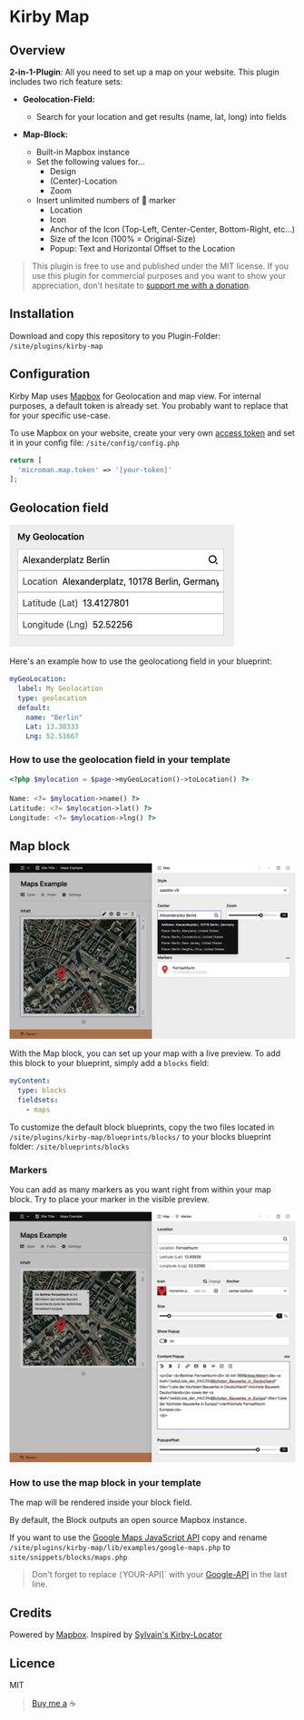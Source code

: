 # Kirby Map

## Overview

**2-in-1-Plugin**: All you need to set up a map on your website. This plugin includes two rich feature sets:

- **Geolocation-Field:**
  - Search for your location and get results (name, lat, long) into fields

- **Map-Block:**
  - Built-in Mapbox instance
  - Set the following values for...
    - Design
    - (Center)-Location
    - Zoom
  - Insert unlimited numbers of 📍 marker
    - Location
    - Icon
    - Anchor of the Icon (Top-Left, Center-Center, Bottom-Right, etc...)
    - Size of the Icon (100% = Original-Size)
    - Popup: Text and Horizontal Offset to the Location

> This plugin is free to use and published under the MIT license. If you use this plugin for commercial purposes and you want to show your appreciation, don't hesitate to [support me with a donation](https://www.paypal.com/donate?hosted_button_id=LBCLZVHS4K2R6).

## Installation

Download and copy this repository to you Plugin-Folder: `/site/plugins/kirby-map`

## Configuration

Kirby Map uses [Mapbox](https://www.mapbox.com/) for Geolocation and map view. For internal purposes, a default token is already set. You probably want to replace that for your specific use-case.

To use Mapbox on your website, create your very own [access token](https://docs.mapbox.com/help/getting-started/access-tokens) and set it in your config file: `/site/config/config.php`

```php
return [
  'microman.map.token' => '[your-token]'
];
```

## Geolocation field

![Geolocation-Field](./.github/screenshot-geolocation.png)

Here's an example how to use the geolocationg field in your blueprint:

```yaml
myGeoLocation:
  label: My Geolocation
  type: geolocation
  default:
    name: "Berlin"
    Lat: 13.38333
    Lng: 52.51667
```

### How to use the geolocation field in your template

```php
<?php $mylocation = $page->myGeoLocation()->toLocation() ?>

Name: <?= $mylocation->name() ?>
Latitude: <?= $mylocation->lat() ?>
Longitude: <?= $mylocation->lng() ?>
```

## Map block

![Map-Block](./.github/screenshot-maps.png)

With the Map block, you can set up your map with a live preview. To add this block to your blueprint, simply add a `blocks` field:

```yaml
myContent:
  type: blocks
  fieldsets:
    - maps
```

To customize the default block blueprints, copy the two files located in `/site/plugins/kirby-map/blueprints/blocks/` to your blocks blueprint folder: `/site/blueprints/blocks`

### Markers

You can add as many markers as you want right from within your map block. Try to place your marker in the visible preview.

![Map-Block-Marker](./.github/screenshot-marker.png)

### How to use the map block in your template

The map will be rendered inside your block field.

By default, the Block outputs an open source Mapbox instance.

If you want to use the [Google Maps JavaScript API](https://developers.google.com/maps/documentation/javascript/overview) copy and rename `/site/plugins/kirby-map/lib/examples/google-maps.php` to `site/snippets/blocks/maps.php`

> Don't forget to replace `[`YOUR-API]` with your [Google-API](https://developers.google.com/maps/documentation/javascript/get-api-key) in the last line.

## Credits

Powered by [Mapbox](https://www.mapbox.com/). Inspired by [Sylvain's Kirby-Locator](https://github.com/sylvainjule/kirby-locator)

## Licence

MIT

> [Buy me a](https://www.paypal.com/donate?hosted_button_id=LBCLZVHS4K2R6) ☕️
